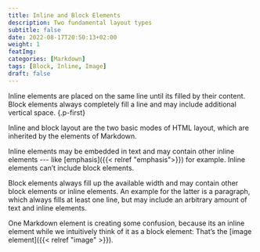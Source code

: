 ```yaml
---
title: Inline and Block Elements
description: Two fundamental layout types
subtitle: false
date: 2022-08-17T20:50:13+02:00
weight: 1
featImg: 
categories: [Markdown]
tags: [Block, Inline, Image]
draft: false
---
```


Inline elements are placed on the same line until its filled by their content. Block elements always completely fill a line and may include additional vertical space.
{.p-first} <!--more-->

Inline and block layout are the two basic modes of HTML layout, which are inherited by the elements of Markdown.

Inline elements may be embedded in text and may contain other inline elements --- like [emphasis]({{< relref "emphasis">}}) for example. Inline elements can’t include block elements.

Block elements always fill up the available width and may contain other block elements or inline elements. An example for the latter is a paragraph, which always fills at least one line, but may include an arbitrary amount of text and inline elements.

One Markdown element is creating some confusion, because its an inline element while we intuitively think of it as a block element: That’s the [image element]({{< relref "image" >}}).

